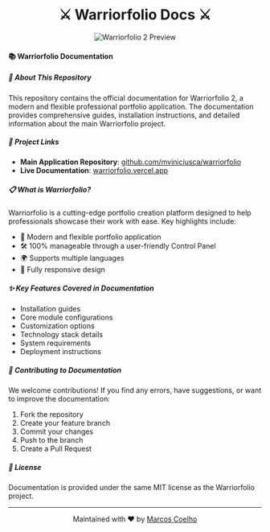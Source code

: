 <p align="center">
  <h1 align="center">⚔️ Warriorfolio Docs ⚔️</h1>
</p>

<p align="center">
  <img src="https://raw.githubusercontent.com/mviniciusca/warriorfolio/main/public/img/gif/ezgif-7-41f5195607.gif" alt="Warriorfolio 2 Preview">
</p>

#### 📚 Warriorfolio Documentation

##### 🌟 About This Repository

This repository contains the official documentation for Warriorfolio 2, a modern and flexible professional portfolio application. The documentation provides comprehensive guides, installation instructions, and detailed information about the main Warriorfolio project.

##### 🔗 Project Links
- **Main Application Repository**: [github.com/mviniciusca/warriorfolio](https://github.com/mviniciusca/warriorfolio)
- **Live Documentation**: [warriorfolio.vercel.app](https://warriorfolio.vercel.app/)

##### 📋 What is Warriorfolio?

Warriorfolio is a cutting-edge portfolio creation platform designed to help professionals showcase their work with ease. Key highlights include:

- 🚀 Modern and flexible portfolio application
- 🛠️ 100% manageable through a user-friendly Control Panel
- 🌍 Supports multiple languages
- 📱 Fully responsive design

##### ✨ Key Features Covered in Documentation

- Installation guides
- Core module configurations
- Customization options
- Technology stack details
- System requirements
- Deployment instructions

##### 🤝 Contributing to Documentation

We welcome contributions! If you find any errors, have suggestions, or want to improve the documentation:

1. Fork the repository
2. Create your feature branch
3. Commit your changes
4. Push to the branch
5. Create a Pull Request

##### 📄 License

Documentation is provided under the same MIT license as the Warriorfolio project.

---

<p align="center">
  Maintained with ❤️ by <a href="http://twitter.com/marcosvca_">Marcos Coelho</a>
</p>